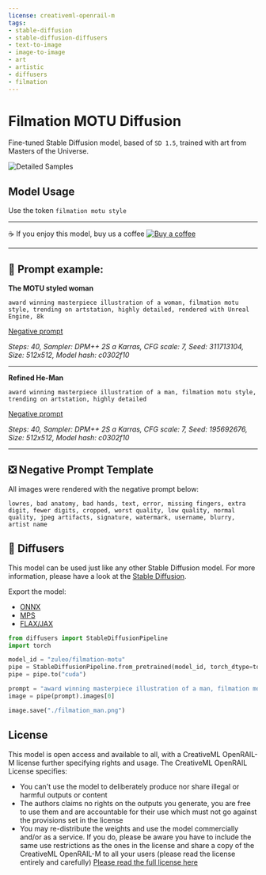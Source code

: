 ```yaml
---
license: creativeml-openrail-m
tags:
- stable-diffusion
- stable-diffusion-diffusers
- text-to-image
- image-to-image
- art
- artistic
- diffusers
- filmation
---
```


# Filmation MOTU Diffusion


Fine-tuned Stable Diffusion model, based of ```SD 1.5```, trained with art from Masters of the Universe.

![Detailed Samples](https://huggingface.co/zuleo/filmation-motu/resolve/main/booth1.png)

## Model Usage

Use the token ```filmation motu style```


---

☕ If you enjoy this model, buy us a coffee [![Buy a coffee](https://badgen.net/badge/icon/kofi?icon=kofi&amp;label=buy%20us%20a%20coffee)](https://ko-fi.com/3eegames)

---


## 🧾 Prompt example:

**The MOTU styled woman**

```award winning masterpiece illustration of a woman, filmation motu style, trending on artstation, highly detailed, rendered with Unreal Engine, 8k```

[Negative prompt](#❎-negative-prompt-template)

_Steps: 40, Sampler: DPM++ 2S a Karras, CFG scale: 7, Seed: 311713104, Size: 512x512, Model hash: c0302f10_

---

**Refined He-Man**

```award winning masterpiece illustration of a man, filmation motu style, trending on artstation, highly detailed```

[Negative prompt](#❎-negative-prompt-template)

_Steps: 40, Sampler: DPM++ 2S a Karras, CFG scale: 7, Seed: 195692676, Size: 512x512, Model hash: c0302f10_

---


## ❎ Negative Prompt Template

All images were rendered with the negative prompt below:

```lowres, bad anatomy, bad hands, text, error, missing fingers, extra digit, fewer digits, cropped, worst quality, low quality, normal quality, jpeg artifacts, signature, watermark, username, blurry, artist name```

## 🧨 Diffusers

This model can be used just like any other Stable Diffusion model. For more information,
please have a look at the [Stable Diffusion](https://huggingface.co/docs/diffusers/api/pipelines/stable_diffusion).

Export the model:
- [ONNX](https://huggingface.co/docs/diffusers/optimization/onnx)
- [MPS](https://huggingface.co/docs/diffusers/optimization/mps)
- [FLAX/JAX](https://huggingface.co/blog/stable_diffusion_jax)

```python
from diffusers import StableDiffusionPipeline
import torch

model_id = "zuleo/filmation-motu"
pipe = StableDiffusionPipeline.from_pretrained(model_id, torch_dtype=torch.float16)
pipe = pipe.to("cuda")

prompt = "award winning masterpiece illustration of a man, filmation motu style"
image = pipe(prompt).images[0]

image.save("./filmation_man.png")
```

## License

This model is open access and available to all, with a CreativeML OpenRAIL-M license further specifying rights and usage.
The CreativeML OpenRAIL License specifies: 

-  You can't use the model to deliberately produce nor share illegal or harmful outputs or content 
-  The authors claims no rights on the outputs you generate, you are free to use them and are accountable for their use which must not go against the provisions set in the license
-  You may re-distribute the weights and use the model commercially and/or as a service. If you do, please be aware you have to include the same use restrictions as the ones in the license and share a copy of the CreativeML OpenRAIL-M to all your users (please read the license entirely and carefully)
[Please read the full license here](https://huggingface.co/spaces/CompVis/stable-diffusion-license)